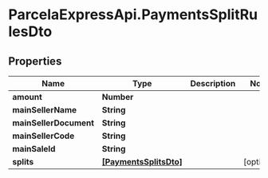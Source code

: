 # ParcelaExpressApi.PaymentsSplitRulesDto

## Properties

Name | Type | Description | Notes
------------ | ------------- | ------------- | -------------
**amount** | **Number** |  | 
**mainSellerName** | **String** |  | 
**mainSellerDocument** | **String** |  | 
**mainSellerCode** | **String** |  | 
**mainSaleId** | **String** |  | 
**splits** | [**[PaymentsSplitsDto]**](PaymentsSplitsDto.md) |  | [optional] 


